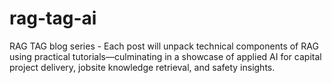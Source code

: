 # rag-tag-ai
RAG TAG blog series - Each post will unpack technical components of RAG using practical tutorials—culminating in a showcase of applied AI for capital project delivery, jobsite knowledge retrieval, and safety insights.
